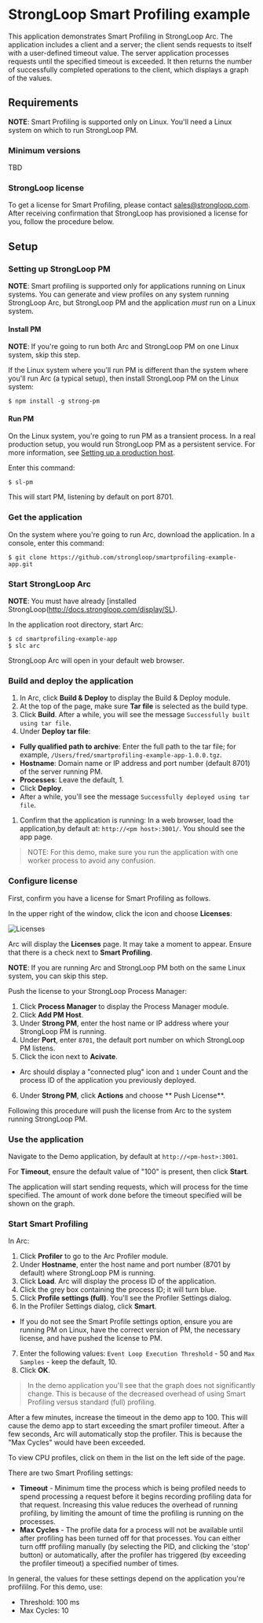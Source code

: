 # StrongLoop Smart Profiling example

This application demonstrates Smart Profiling in StrongLoop Arc. 
The application includes a client and a server; the client sends requests to itself with a 
user-defined timeout value.
The server application processes requests until the specified timeout is exceeded. 
It then returns the number of successfully completed operations to the client, which displays a 
graph of the values.

## Requirements

**NOTE**:  Smart Profiling is supported only on Linux.  You'll need a Linux system on which to run StrongLoop PM.

### Minimum versions

TBD

### StrongLoop license

To get a license for Smart Profiling, please contact sales@strongloop.com.  After receiving confirmation
that StrongLoop has provisioned a license for you, follow the procedure below.

## Setup

### Setting up StrongLoop PM

**NOTE**: Smart profiling is supported only for applications running on Linux systems.  You can generate and view profiles on any system running StrongLoop Arc, but StrongLoop PM and the application _must_ run on a Linux system.

#### Install PM

**NOTE**: If you're going to run both Arc and StrongLoop PM on one Linux system, skip this step.

If the Linux system where you'll run PM is different than the system where you'll run Arc (a typical setup), 
then install StrongLoop PM on the Linux system:

```
$ npm install -g strong-pm
```

#### Run PM

On the Linux system, you're going to run PM as a transient process.
In a real production setup, you would run StrongLoop PM as a persistent service.
For more information, see [Setting up a production host](http://docs.strongloop.com/display/SLC/Setting+up+a+production+host).

Enter this command:
```
$ sl-pm
```

This will start PM, listening by default on port 8701.

### Get the application

On the system where you're going to run Arc, download the application.  In a console, enter this command:

```
$ git clone https://github.com/strongloop/smartprofiling-example-app.git
```

### Start StrongLoop Arc

**NOTE**: You must have already [installed StrongLoop(http://docs.strongloop.com/display/SL).

In the application root directory, start Arc:

```
$ cd smartprofiling-example-app
$ slc arc
```

StrongLoop Arc will open in your default web browser.

### Build and deploy the application

1. In Arc, click **Build & Deploy** to display the Build & Deploy module.
1. At the top of the page, make sure **Tar file** is selected as the build type.  
2. Click **Build**.  After a while, you will see the message `Successfully built using tar file`.
1. Under **Deploy tar file**:
  * **Fully qualified path to archive**: Enter the full path to the tar file; for example, `/Users/fred/smartprofiling-example-app-1.0.0.tgz`.  
  * **Hostname**: Domain name or IP address and port number (default 8701) of the server running PM.
  * **Processes**: Leave the default, 1. 
  * Click **Deploy**.
  * After a while, you'll see the message `Successfully deployed using tar file`.
1. Confirm that the application is running: In a web browser, load the application,by default at: `http://<pm host>:3001/`.  You should see the app page.
  
> NOTE: For this demo, make sure you run the application with one worker process to avoid any confusion.

### Configure license

First, confirm you have a license for Smart Profiling as follows.

In the upper right of the window, click the icon and choose **Licenses**:

![Licenses](http://docs.strongloop.com/download/attachments/6719049/licenses.png?version=3&modificationDate=1436561496670&api=v2)

Arc will display the **Licenses** page.  It may take a moment to appear.
Ensure that there is a check next to **Smart Profiling**.

**NOTE**: If you are running Arc and StrongLoop PM both on the same Linux system, you can skip this step.

Push the license to your StrongLoop Process Manager:

1. Click **Process Manager** to display the Process Manager module.
2. Click **Add PM Host**.
3. Under **Strong PM**, enter the host name or IP address where your StrongLoop PM is running.
4. Under **Port**, enter `8701`, the default port number on which StrongLoop PM listens.
5. Click the icon next to **Acivate**.
  - Arc should display a "connected plug" icon and `1` under Count and the process ID of the application you previously deployed.
6. Under **Strong PM**, click **Actions** and choose ** Push License**.

Following this procedure will push the license from Arc to the system running StrongLoop PM.

### Use the application

Navigate to the Demo application, by default at `http://<pm-host>:3001`. 

For **Timeout**, ensure the default value of "100" is present, then click **Start**.

The application will start sending requests, which will process for the time
specified. The amount of work done before the timeout specified will be shown
on the graph.

### Start Smart Profiling 

In Arc:

1. Click **Profiler** to go to the Arc Profiler module.
2. Under **Hostname**, enter the host name and port number (8701 by default) where StrongLoop PM is running.
3. Click **Load**.  Arc will display the process ID of the application.
4. Click the grey box containing the process ID; it will turn blue.
5. Click **Profile settings (full)**.  You'll see the Profiler Settings dialog.
6. In the Profiler Settings dialog, click **Smart**.  
 * If you do not see the Smart Profile settings option, ensure you are running PM on Linux, 
   have the correct version of PM, the necessary license, and have pushed the license to PM.
7. Enter the following values: `Event Loop Execution Threshold` - 50 and `Max Samples` - keep the default, 10.
8. Click **OK**.

> In the demo application you'll see that the graph does not significantly
> change. This is because of the decreased overhead of using Smart Profiling 
> versus standard (full) profiling.

After a few minutes, increase the timeout in the demo app to 100. This will
cause the demo app to start exceeding the smart profiler timeout. After a few
seconds, Arc will automatically stop the profiler. This is because the "Max
Cycles" would have been exceeded.

To view CPU profiles, click on them in the list on the left side of the page.

There are two Smart Profiling settings: 
* **Timeout** - Minimum time the process which is being profiled needs to
spend processing a request before it begins recording profiling data for that
request. Increasing this value reduces the overhead of running profiling,
by limiting the amount of time the profiling is running on the processes.
* **Max Cycles** - The profile data for a process will not be available until after profiling has
been turned off for that processes.  You can either turn offf profiling manually 
(by selecting the PID, and clicking the 'stop' button) or 
automatically, after the profiler has triggered (by exceeding the
profiler timeout) a specified number of times.

In general, the values for these settings depend on the application you're profililng.  For this demo, use:

- Threshold: 100 ms
- Max Cycles: 10
